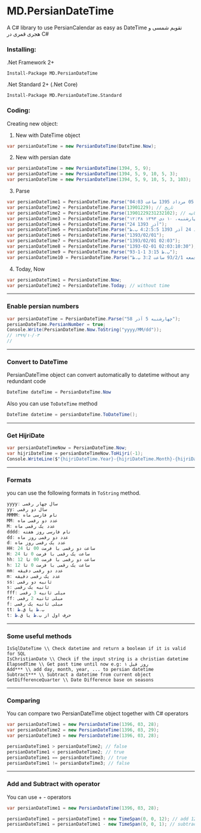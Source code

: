 # MD.PersianDateTime
A C# library to use PersianCalendar as easy as DateTime
تقویم شمسی و هجری قمری در C#

### Installing:

.Net Framework 2+
```
Install-Package MD.PersianDateTime
```

.Net Standard 2+ (.Net Core)
```
Install-Package MD.PersianDateTime.Standard
```


### Coding:

Creating new object:
1. New with DateTime object
```C#
var persianDateTime = new PersianDateTime(DateTime.Now);
```

2. New with persian date
```C#
var persianDateTime = new PersianDateTime(1394, 5, 9);
var persianDateTime = new PersianDateTime(1394, 5, 9, 10, 5, 3);
var persianDateTime = new PersianDateTime(1394, 5, 9, 10, 5, 3, 103);
```

3. Parse
```C#
var persianDateTime1 = PersianDateTime.Parse("دوشنبه 05 مرداد 1395 ساعت 04:03");
var persianDateTime2 = PersianDateTime.Parse(13901229); // تاریخ
var persianDateTime2 = PersianDateTime.Parse(13901229231232102); // تاریخ به همراه زمان تا دقت میلی ثانیه
var persianDateTime3 = PersianDateTime.Parse("چهارشنبه، ۱۰ دی ۱۳۹۳ ۱۲:۳۸");
var persianDateTime4 = PersianDateTime.Parse("24 آذر 1393");
var persianDateTime5 = PersianDateTime.Parse("د 24 آذر 1393 4:2:5:5 ب.ظ");
var persianDateTime6 = PersianDateTime.Parse("1393/02/01");
var persianDateTime7 = PersianDateTime.Parse("1393/02/01 02:03");
var persianDateTime8 = PersianDateTime.Parse("1393-02-01 02:03:10:30");
var persianDateTime9 = PersianDateTime.Parse("93-1-1 3:15 ب.ظ");
var persianDateTime10 = PersianDateTime.Parse("جمعه 93/2/1 ساعت 3:2 ب.ظ");
```

4. Today, Now
```C#
var persianDateTime1 = PersianDateTime.Now;
var persianDateTime2 = PersianDateTime.Today; // without time
```

------------------------------------------
### Enable persian numbers
```C#
var persianDateTime = PersianDateTime.Parse("چهارشنبه 5 آذر 58");
persianDateTime.PersianNumber = true;
Console.Write(PersianDateTime.Now.ToString("yyyy/MM/dd"));
// ۱۳۹۹/۱۰/۰۳
// 
```
------------------------------------------
### Convert to DateTime
PersianDateTime object can convert automatically to datetime without any redundant code
```C#
DateTime dateTime = PersianDateTime.Now
```
Also you can use `ToDateTime` method
```C#
DateTime datetime = persianDateTime.ToDateTime();
```
------------------------------------------
### Get HijriDate
```C#
var persianDateTimeNow = PersianDateTime.Now;
var hijriDateTime = persianDateTimeNow.ToHijri(-1);
Console.WriteLine($"{hijriDateTime.Year}-{hijriDateTime.Month}-{hijriDateTime.Day}");
```

------------------------------------------
### Formats
you can use the following formats in `ToString` method.
```C#
yyyy: سال چهار رقمی
yy: سال دو رقمی
MMMM: نام فارسی ماه
MM: عدد دو رقمی ماه
M: عدد یک رقمی ماه
dddd: نام فارسی روز هفته
dd: عدد دو رقمی روز ماه
d: عدد یک رقمی روز ماه
HH: ساعت دو رقمی با فرمت 00 تا 24
H: ساعت یک رقمی با فرمت 0 تا 24
hh: ساعت دو رقمی با فرمت 00 تا 12
h: ساعت یک رقمی با فرمت 0 تا 12
mm: عدد دو رقمی دقیقه
m: عدد یک رقمی دقیقه
ss: ثانیه دو رقمی
s: ثانیه یک رقمی
fff: میلی ثانیه 3 رقمی
ff: میلی ثانیه 2 رقمی
f: میلی ثانیه یک رقمی
tt: ب.ظ یا ق.ظ
t: حرف اول از ب.ظ یا ق.ظ
```
------------------------------------------
### Some useful methods
```
IsSqlDateTime \\ Check datetime and return a boolean if it is valid for SQL
IsChristianDate \\ Check if the input string is a christian datetime
ElapsedTime \\ Get past time until now e.g: ۱ روز قبل
Add*** \\ add day, month, year, ... to persian datetime
Subtract*** \\ Subtract a datetime from current object
GetDifferenceQuarter \\ Date Difference base on seasons
```
------------------------------------------
### Comparing
You can compare two PersianDateTime object together with C# operators
```C#
var persianDateTime1 = new PersianDateTime(1396, 03, 28);
var persianDateTime2 = new PersianDateTime(1396, 03, 29);
var persianDateTime3 = new PersianDateTime(1396, 03, 28);

persianDateTime1 > persianDateTime2; // false
persianDateTime1 < persianDateTime2; // true
persianDateTime1 == persianDateTime3; // true
persianDateTime1 != persianDateTime3; // false
```

------------------------------------------
### Add and Subtract with operator
You can use +  -  operators
```C#
var persianDateTime1 = new PersianDateTime(1396, 03, 28);

persianDateTime1 = persianDateTime1 + new TimeSpan(0, 0, 12); // add 12 minutes
persianDateTime1 = persianDateTime1 - new TimeSpan(0, 0, 1); // subtract 1 minutes

```
